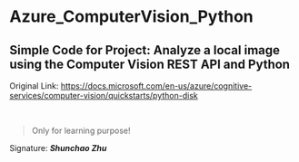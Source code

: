 # Azure_ComputerVision_Python


## Simple Code for Project: Analyze a local image using the Computer Vision REST API and Python

Original Link: https://docs.microsoft.com/en-us/azure/cognitive-services/computer-vision/quickstarts/python-disk

<br>

> Only for learning purpose!


Signature:  ***Shunchao Zhu***
